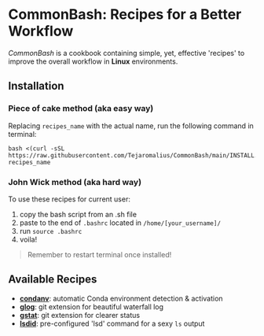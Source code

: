 # CommonBash: Recipes for a Better Workflow
_CommonBash_ is a cookbook containing simple, yet, effective 'recipes' to improve the overall workflow in **Linux** environments.

## Installation
### Piece of cake method (aka easy way)
Replacing `recipes_name` with the actual name, run the following command in terminal:

    bash <(curl -sSL https://raw.githubusercontent.com/Tejaromalius/CommonBash/main/INSTALL.sh) recipes_name

### John Wick method (aka hard way)
To use these recipes for current user:
    
1. copy the bash script from an .sh file
2. paste to the end of `.bashrc` located in `/home/[your_username]/`
3. run `source .bashrc`
4. voila!

> Remember to restart terminal once installed!

## Available Recipes
- [**condanv**](scripts/condanv/condanv.sh): automatic Conda environment detection & activation
- [**glog**](scripts/glog/glog.sh): git extension for beautiful waterfall log
- [**gstat**](scripts/gstat/gstat.sh): git extension for clearer status
- [**lsdid**](scripts/lsdid/lsdid.sh): pre-configured 'lsd' command for a sexy `ls` output